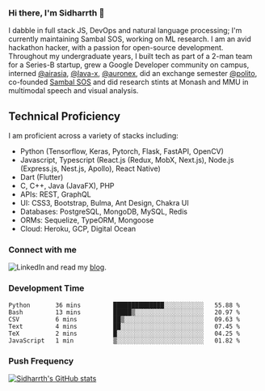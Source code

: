 ### Hi there, I'm Sidharrth 👋

I dabble in full stack JS, DevOps and natural language processing; I'm currently maintaining Sambal SOS, working on ML research. I am an avid hackathon hacker, with a passion for open-source development. Throughout my undergraduate years, I built tech as part of a 2-man team for a Series-B startup, grew a Google Developer community on campus, interned [@airasia](https://airasia.com/), [@lava-x](https://lavax.co/), [@auronex](http://auronex.com/), did an exchange semester [@polito](https://www.polito.it/), co-founded [Sambal SOS](https://www.sambalsos.com/) and did research stints at Monash and MMU in multimodal speech and visual analysis. 

## Technical Proficiency
I am proficient across a variety of stacks including:
- Python (Tensorflow, Keras, Pytorch, Flask, FastAPI, OpenCV)
- Javascript, Typescript (React.js (Redux, MobX, Next.js), Node.js (Express.js, Nest.js, Apollo), React Native)
- Dart (Flutter)
- C, C++, Java (JavaFX), PHP
- APIs: REST, GraphQL
- UI: CSS3, Bootstrap, Bulma, Ant Design, Chakra UI
- Databases: PostgreSQL, MongoDB, MySQL, Redis
- ORMs: Sequelize, TypeORM, Mongoose
- Cloud: Heroku, GCP, Digital Ocean

### Connect with me

[<img align="left" alt="LinkedIn" src="https://img.shields.io/badge/linkedin-%230077B5.svg?&style=for-the-badge&logo=linkedin&logoColor=white" />][linkedin]
and read my [blog].


### Development Time
<!--START_SECTION:waka-->

```text
Python       36 mins         ██████████████░░░░░░░░░░░   55.88 %
Bash         13 mins         █████▒░░░░░░░░░░░░░░░░░░░   20.97 %
CSV          6 mins          ██▒░░░░░░░░░░░░░░░░░░░░░░   09.63 %
Text         4 mins          ██░░░░░░░░░░░░░░░░░░░░░░░   07.45 %
TeX          2 mins          █░░░░░░░░░░░░░░░░░░░░░░░░   04.25 %
JavaScript   1 min           ▒░░░░░░░░░░░░░░░░░░░░░░░░   01.82 %
```

<!--END_SECTION:waka-->

### Push Frequency
[![Sidharrth's GitHub stats](https://github-readme-stats.vercel.app/api?username=sidharrth2002&show_icons=true)](https://github.com/sidharrth2002/github-readme-stats)

[site]: https://sidharrth.me/
[blog]: https://mathsforgeeks.org/blog
[linkedin]: https://www.linkedin.com/in/sidharrth-nagappan/

